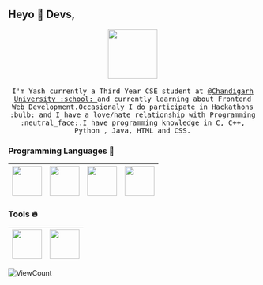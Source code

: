 
## Heyo :wave: Devs, 

<p align="center">
  <img src="https://raw.githubusercontent.com/coderjojo/coderjojo/master/img/github.gif" width=100>
  <br><br>
  <samp>
    I'm Yash currently a Third Year CSE student at <a href="https://www.cuchd.in/">@Chandigarh University :school: </a> and currently learning about Frontend Web Development.Occasionaly I do participate in Hackathons :bulb: and I have a love/hate relationship with Programming :neutral_face:.I have programming knowledge in C, C++, Python , Java, HTML and CSS.
  </samp>
</p>

### Programming Languages  :rocket:
|<img src="https://raw.githubusercontent.com/coderjojo/coderjojo/master/img/cpp.png" width=60> |<img src="https://raw.githubusercontent.com/coderjojo/coderjojo/master/img/python.svg" width=60> |<img src="https://www.pngkit.com/png/full/101-1010012_c-programming-icon-c-programming-language-logo.png" width=60> |<img src="https://i.pinimg.com/originals/f1/ea/a7/f1eaa7278f64e27128e062a3de918265.png" width=60> |
|:---:|:---:|:---:|:---:|


### Tools :fire:
|<img src="https://raw.githubusercontent.com/coderjojo/coderjojo/master/img/github.svg" width=60> | <img src="https://user-images.githubusercontent.com/674621/71187801-14e60a80-2280-11ea-94c9-e56576f76baf.png" width=60> |
|:---:|:---:|

![ViewCount](https://views.whatilearened.today/views/github/KodeYash/views.svg)
